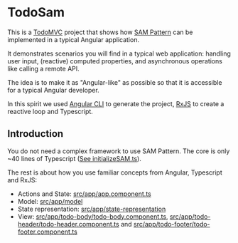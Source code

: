 # TodoSam

This is a [TodoMVC](http://todomvc.com/) project that shows how [SAM Pattern](http://sam.js.org/) can be implemented in a typical Angular application.

It demonstrates scenarios you will find in a typical web application: handling user input, (reactive) computed properties, and asynchronous operations like calling a remote API.

The idea is to make it as "Angular-like" as possible so that it is accessible for a typical Angular developer.

In this spirit we used [Angular CLI](https://cli.angular.io/) to generate the project, [RxJS](http://reactivex.io/rxjs/) to create a reactive loop and Typescript.

## Introduction

You do not need a complex framework to use SAM Pattern. The core is only ~40 lines of Typescript ([See initializeSAM.ts](src/sam/initializeSAM.ts)).

The rest is about how you use familiar concepts from Angular, Typescript and RxJS:
* Actions and State: [src/app/app.component.ts](src/app/app.component.ts)
* Model: [src/app/model](src/app/model)
* State representation: [src/app/state-representation](src/app/state-representation)
* View: [src/app/todo-body/todo-body.component.ts](src/app/todo-body/todo-body.component.ts), [src/app/todo-header/todo-header.component.ts](src/app/todo-header/todo-header.component.ts) and [src/app/todo-footer/todo-footer.component.ts](src/app/todo-footer/todo-footer.component.ts)
